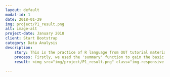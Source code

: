 ```yaml
---
layout: default
modal-id: 1
date: 2018-01-29
img: project/P1_result.png
alt: image-alt
project-date: January 2018
client: Start Bootstrap
category: Data Analysis
description:
    story: This is the practice of R language from QUT tutorial materials. I made this to record my learning process. We used the data set which represents the rent prices of different types of houses in the Brisbane area. <img src="img/project/P1_data.png" class="img-responsive img-centered" alt="image-alt">
    process: Firstly, we used the 'summary' function to gain the basic idea of the data set.<img src="img/project/P1_process1.png" class="img-responsive img-centered" alt="image-alt"> Then, try to use the 'aggregate' function to find out the 'mean' of each types of houses. <img src="img/project/P1_process2.png" class="img-responsive img-centered" alt="image-alt"> Finally, use 'barplot' function to generate a bar chart.<img src="img/project/P1_process2.png" class="img-responsive img-centered" alt="image-alt"> 
    result: <img src="img/project/P1_result.png" class="img-responsive img-centered" alt="image-alt"> 
    
---
```

